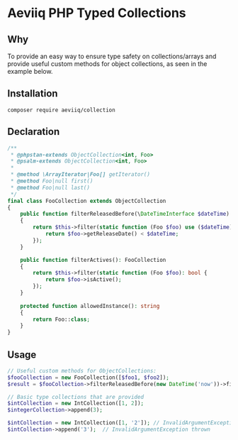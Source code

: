 # Aeviiq PHP Typed Collections

## Why
To provide an easy way to ensure type safety on collections/arrays and provide
useful custom methods for object collections, as seen in the example below.

## Installation
```
composer require aeviiq/collection
```

## Declaration
```php
/**
 * @phpstan-extends ObjectCollection<int, Foo>
 * @psalm-extends ObjectCollection<int, Foo>
 *
 * @method \ArrayIterator|Foo[] getIterator()
 * @method Foo|null first()
 * @method Foo|null last()
 */
final class FooCollection extends ObjectCollection
{
    public function filterReleasedBefore(\DateTimeInterface $dateTime): FooCollection
    {
        return $this->filter(static function (Foo $foo) use ($dateTime): bool {
            return $foo->getReleaseDate() < $dateTime;
        });
    }

    public function filterActives(): FooCollection
    {
        return $this->filter(static function (Foo $foo): bool {
            return $foo->isActive();
        });
    }
    
    protected function allowedInstance(): string
    {
        return Foo::class;
    }
}
```

## Usage
```php
// Useful custom methods for ObjectCollections:
$fooCollection = new FooCollection([$foo1, $foo2]);
$result = $fooCollection->filterReleasedBefore(new DateTime('now'))->filterActives();

// Basic type collections that are provided
$intCollection = new IntCollection([1, 2]);
$integerCollection->append(3);

$intCollection = new IntCollection([1, '2']); // InvalidArgumentException thrown
$intCollection->append('3');  // InvalidArgumentException thrown
```
